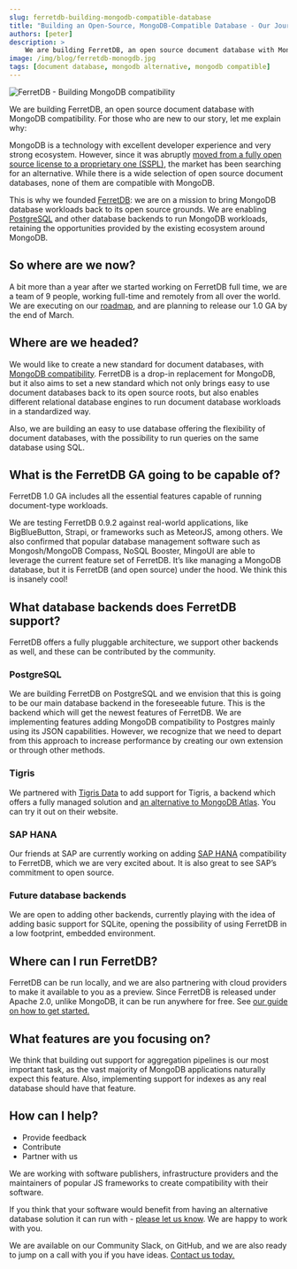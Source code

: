 ```yaml
---
slug: ferretdb-building-mongodb-compatible-database
title: "Building an Open-Source, MongoDB-Compatible Database - Our Journey to 1.0 and Beyond"
authors: [peter]
description: >
    We are building FerretDB, an open source document database with MongoDB compatibility - and this is why
image: /img/blog/ferretdb-monogdb.jpg
tags: [document database, mongodb alternative, mongodb compatible]
---
```


![FerretDB - Building MongoDB compatibility](/img/blog/ferretdb-monogdb.jpg)

We are building FerretDB, an open source document database with MongoDB compatibility.
For those who are new to our story, let me explain why:

<!--truncate-->

MongoDB is a technology with excellent developer experience and very strong ecosystem.
However, since it was abruptly [moved from a fully open source license to a proprietary one (SSPL)](https://blog.ferretdb.io/open-source-is-in-danger/), the market has been searching for an alternative.
While there is a wide selection of open source document databases, none of them are compatible with MongoDB.

This is why we founded [FerretDB](https://www.ferretdb.io/): we are on a mission to bring MongoDB database workloads back to its open source grounds.
We are enabling [PostgreSQL](https://www.postgresql.org/) and other database backends to run MongoDB workloads, retaining the opportunities provided by the existing ecosystem around MongoDB.

## So where are we now?

A bit more than a year after we started working on FerretDB full time, we are a team of 9 people, working full-time and remotely from all over the world.
We are executing on our [roadmap](https://github.com/orgs/FerretDB/projects/2), and are planning to release our 1.0 GA by the end of March.

## Where are we headed?

We would like to create a new standard for document databases, with [MongoDB compatibility](https://blog.ferretdb.io/mongodb-compatibility-whats-really-important/).
FerretDB is a drop-in replacement for MongoDB, but it also aims to set a new standard which not only brings easy to use document databases back to its open source roots, but also enables different relational database engines to run document database workloads in a standardized way.

Also, we are building an easy to use database offering the flexibility of document databases, with the possibility to run queries on the same database using SQL.

## What is the FerretDB GA going to be capable of?

FerretDB 1.0 GA includes all the essential features capable of running document-type workloads.

We are testing FerretDB 0.9.2 against real-world applications, like BigBlueButton, Strapi, or frameworks such as MeteorJS, among others.
We also confirmed that popular database management software such as Mongosh/MongoDB Compass, NoSQL Booster, MingoUI are able to leverage the current feature set of FerretDB.
It’s like managing a MongoDB database, but it is FerretDB (and open source) under the hood.
We think this is insanely cool!

## What database backends does FerretDB support?

FerretDB offers a fully pluggable architecture, we support other backends as well, and these can be contributed by the community.

### PostgreSQL

We are building FerretDB on PostgreSQL and we envision that this is going to be our main database backend in the foreseeable future.
This is the backend which will get the newest features of FerretDB.
We are implementing features adding MongoDB compatibility to Postgres mainly using its JSON capabilities.
However, we recognize that we need to depart from this approach to increase performance by creating our own extension or through other methods.

### Tigris

We partnered with [Tigris Data](https://www.tigrisdata.com/) to add support for Tigris, a backend which offers a fully managed solution and [an alternative to MongoDB Atlas](https://blog.ferretdb.io/how-to-keep-control-of-your-infra-using-ferretdb-and-tigris/).
You can try it out on their website.

### SAP HANA

Our friends at SAP are currently working on adding [SAP HANA](https://www.sap.com/products/technology-platform/hana.html) compatibility to FerretDB, which we are very excited about.
It is also great to see SAP’s commitment to open source.

### Future database backends

We are open to adding other backends, currently playing with the idea of adding basic support for SQLite, opening the possibility of using FerretDB in a low footprint, embedded environment.

## Where can I run FerretDB?

FerretDB can be run locally, and we are also partnering with cloud providers to make it available to you as a preview.
Since FerretDB is released under Apache 2.0, unlike MongoDB, it can be run anywhere for free.
See [our guide on how to get started.](https://docs.ferretdb.io/category/quickstart/)

## What features are you focusing on?

We think that building out support for aggregation pipelines is our most important task, as the vast majority of MongoDB applications naturally expect this feature.
Also, implementing support for indexes as any real database should have that feature.

## How can I help?

* Provide feedback
* Contribute
* Partner with us

We are working with software publishers, infrastructure providers and the maintainers of popular JS frameworks to create compatibility with their software.

If you think that your software would benefit from having an alternative database solution it can run with - [please let us know](https://www.ferretdb.io/contact/).
We are happy to work with you.

We are available on our Community Slack, on GitHub, and we are also ready to jump on a call with you if you have ideas.
[Contact us today.](https://docs.ferretdb.io/#community)
